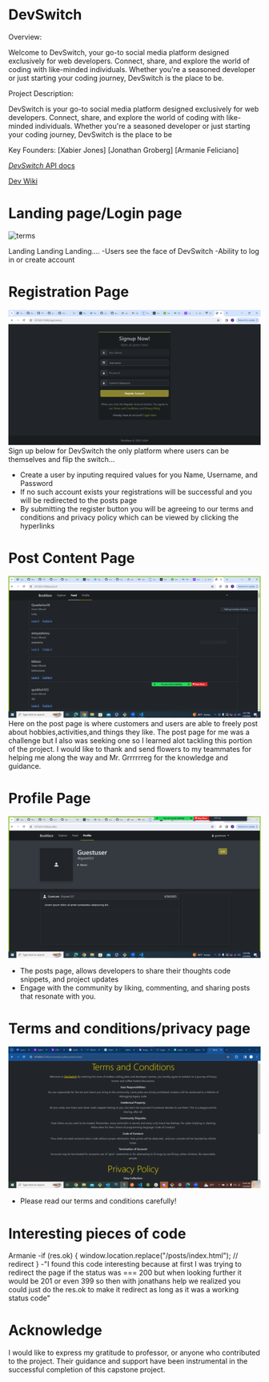
# DevSwitch
Overview:

Welcome to DevSwitch, your go-to social media platform designed exclusively for web developers. Connect, share, and explore the world of coding with like-minded individuals. Whether you're a seasoned developer or just starting your coding journey, DevSwitch is the place to be.

Project Description:

 DevSwitch is your go-to social media platform designed exclusively for web developers. Connect, share, and explore the world of coding with like-minded individuals. Whether you're a seasoned developer or just starting your coding journey, DevSwitch is the place to be

Key Founders:
[Xabier Jones]
[Jonathan Groberg]
[Armanie Feliciano]

 [*DevSwitch* API docs](http://microbloglite.us-east-2.elasticbeanstalk.com/docs/)

[Dev Wiki](https://github.com/JonCGroberg/microbloglite-capstone-starter/wiki/)



# Landing page/Login page
![terms](https://github.com/JonCGroberg/microbloglite-capstone-starter/assets/146864064/4b411068-4feb-43eb-8d1b-e894983bf2a3)

Landing Landing Landing....
-Users see the face of DevSwitch
-Ability to log in or create account


# Registration Page
![registrationScreenshot](/screen-captures/registration.PNG)
Sign up below for DevSwitch the only platform where users can be themselves and flip the switch...
- Create a user by inputing required values for you Name, Username, and Password
- If no such account exists your registrations will be successful and you will be redirected to the posts page
- By submitting the register button you will be agreeing to our terms and conditions and privacy policy which can be viewed by clicking the hyperlinks 

# Post Content Page
![postScreenshot](/screen-captures/post.PNG)
Here on the post page is where customers and users are able to freely post about hobbies,activities,and things they like. The post page for me was a challenge but I also was seeking one so I learned alot tackling this portion of the project. I would like to thank and send flowers to my teammates for helping me along the way and Mr. Grrrrrreg for the knowledge and guidance. 


# Profile Page 
![profileScreenshot](/screen-captures/Profile%20-%20Copy.PNG)
- The posts page, allows developers to share their thoughts code snippets, and project updates
- Engage with the community by liking, commenting, and sharing posts that resonate with you.

# Terms and conditions/privacy page
![termsScreenshot](/screen-captures/terms.PNG)
- Please read our terms and conditions carefully!


# Interesting pieces of code
Armanie 
-if (res.ok) {
            window.location.replace("/posts/index.html"); // redirect
            }
-"I found this code interesting because at first I was trying to redirect the page if the status was === 200 but when looking further it would be 201 or even 399 so then with jonathans help we realized you could just do the res.ok to make it redirect as long as it was a working status code"

# Acknowledge
I would like to express my gratitude to professor, or anyone who contributed to the project. Their guidance and support have been instrumental in the successful completion of this capstone project.
